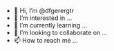 - 👋 Hi, I’m @dfgerergtr
- 👀 I’m interested in ...
- 🌱 I’m currently learning ...
- 💞️ I’m looking to collaborate on ...
- 📫 How to reach me ...

<!---
dfgerergtr/dfgerergtr is a ✨ special ✨ repository because its `README.md` (this file) appears on your GitHub profile.
You can click the Preview link to take a look at your changes.
--->
